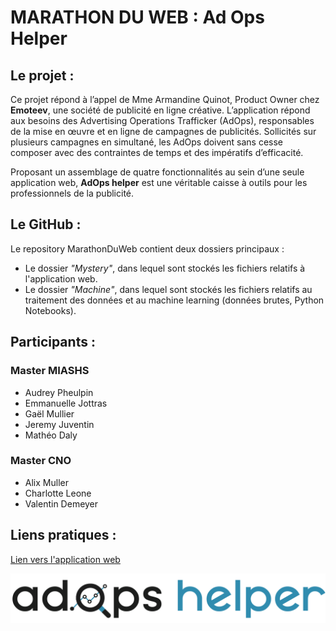 # MARATHON DU WEB : Ad Ops Helper

## Le projet :

Ce projet répond à l’appel de Mme Armandine Quinot, Product Owner chez **Emoteev**, une société de publicité en ligne créative. L’application répond aux besoins des Advertising Operations Trafficker (AdOps), responsables de la mise en œuvre et en ligne de campagnes de publicités. Sollicités sur plusieurs campagnes en simultané, les AdOps doivent sans cesse composer avec des contraintes de temps et des impératifs d’efficacité.

Proposant un assemblage de quatre fonctionnalités au sein d’une seule application web, **AdOps helper** est une véritable caisse à outils pour les professionnels de la publicité.

## Le GitHub :

Le repository MarathonDuWeb contient deux dossiers principaux :
* Le dossier *"Mystery"*, dans lequel sont stockés les fichiers relatifs à l'application web. 
* Le dossier *"Machine"*, dans lequel sont stockés les fichiers relatifs au traitement des données et au machine learning (données brutes, Python Notebooks).

## Participants :

### Master MIASHS
* Audrey Pheulpin
* Emmanuelle Jottras
* Gaël Mullier
* Jeremy Juventin
* Mathéo Daly

### Master CNO
* Alix Muller
* Charlotte Leone
* Valentin Demeyer

## Liens pratiques :

[Lien vers l'application web](https://juventin.github.io/MarathonDuWeb/Mystery/index.html)

[![Image](Mystery/imggrandes/logo-black.png)](https://juventin.github.io/MarathonDuWeb/Mystery/index.html)

